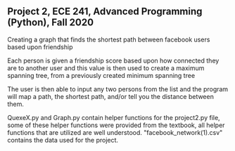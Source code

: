 ## Project 2, ECE 241, Advanced Programming (Python), Fall 2020

Creating a graph that finds the shortest path between facebook users based upon friendship

Each person is given a friendship score based upon how connected they are to another user and this value is then used to create a maximum spanning tree, from a previously created minimum spanning tree

The user is then able to input any two persons from the list and the program will map a path, the shortest path, and/or tell you the distance between them.

QuexeX.py and Graph.py contain helper functions for the project2.py file, some of these helper functions were provided from the textbook, all helper functions that are utilized are well understood. "facebook_network(1).csv" contains the data used for the project.
